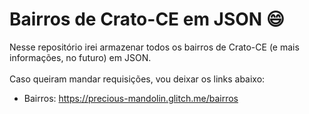 # Bairros de Crato-CE em JSON :smile:
Nesse repositório irei armazenar todos os bairros de Crato-CE (e mais informações, no futuro) em JSON.<br><br>
Caso queiram mandar requisições, vou deixar os links abaixo:
- Bairros: <a href="https://precious-mandolin.glitch.me/bairros">https://precious-mandolin.glitch.me/bairros</a>
